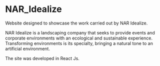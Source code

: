 # NAR_Idealize
Website designed to showcase the work carried out by NAR Idealize.

NAR Idealize is a landscaping company that seeks to provide events and corporate environments with an ecological and sustainable experience. Transforming environments is its specialty, bringing a natural tone to an artificial environment.

The site was developed in React Js.
